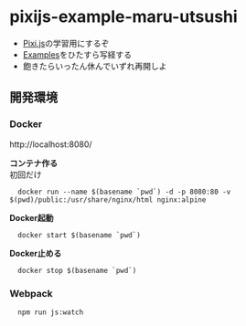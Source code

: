 # pixijs-example-maru-utsushi
- [Pixi.js](https://www.pixijs.com/)の学習用にするぞ
- [Examples](https://pixijs.io/examples/)をひたすら写経する
- 飽きたらいったん休んでいずれ再開しよ

## 開発環境

### Docker
http://localhost:8080/

**コンテナ作る**  
初回だけ
```zash
  docker run --name $(basename `pwd`) -d -p 8080:80 -v $(pwd)/public:/usr/share/nginx/html nginx:alpine
```
**Docker起動**
```zash
  docker start $(basename `pwd`)
```
**Docker止める**
```zash
  docker stop $(basename `pwd`)
```

### Webpack
```zash
  npm run js:watch
```